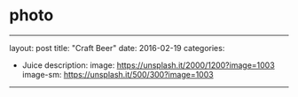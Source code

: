# photo
---
layout: post
title: "Craft Beer"
date: 2016-02-19
categories:
  - Juice
description: 
image: https://unsplash.it/2000/1200?image=1003
image-sm: https://unsplash.it/500/300?image=1003
---
